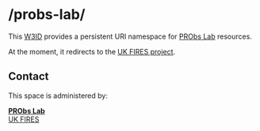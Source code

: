# /probs-lab/

This [W3ID](https://w3id.org) provides a persistent URI namespace for [PRObs Lab](https://github.com/probs-lab) resources.

At the moment, it redirects to the [UK FIRES project](https://ukfires.org).

## Contact

This space is administered by:

[**PRObs Lab**](https://github.com/probs-lab)  
[UK FIRES](https://github.com/ukfires)
